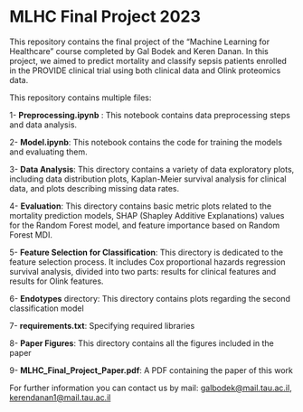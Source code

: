 # MLHC Final Project 2023
This repository contains the final project of the “Machine Learning for Healthcare” course completed by Gal Bodek and Keren Danan.
In this project, we aimed to predict mortality and classify sepsis patients enrolled in the PROVIDE clinical trial using both clinical data and 
Olink proteomics data. 

This repository contains multiple files: 

1- **Preprocessing.ipynb** : This notebook contains data preprocessing steps and data analysis.

2- **Model.ipynb**: This notebook contains the code for training the models and evaluating them.

3- **Data Analysis**: This directory contains a variety of data exploratory plots, including data distribution plots, Kaplan-Meier survival analysis for clinical data, and plots describing missing data rates.

4- **Evaluation**: This directory contains basic metric plots related to the mortality prediction models, SHAP (Shapley Additive Explanations) values for the Random Forest model, and feature importance based on Random Forest MDI.

5- **Feature Selection for Classification**:  This directory is dedicated to the feature selection process. It includes Cox proportional hazards regression survival analysis, divided into two parts: results for clinical features and results for Olink features.

6- **Endotypes** directory: This directory contains plots regarding the second classification model

7- **requirements.txt**: Specifying required libraries

8- **Paper Figures**: This directory contains all the figures included in the paper

9- **MLHC_Final_Project_Paper.pdf**: A PDF containing the paper of this work

For further information you can contact us by mail: galbodek@mail.tau.ac.il, kerendanan1@mail.tau.ac.il
